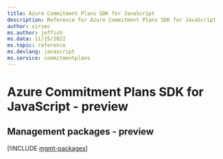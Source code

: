 ```yaml
---
title: Azure Commitment Plans SDK for JavaScript
description: Reference for Azure Commitment Plans SDK for JavaScript
author: xirzec
ms.author: jeffish
ms.data: 11/15/2022
ms.topic: reference
ms.devlang: javascript
ms.service: commitmentplans
---
```

# Azure Commitment Plans SDK for JavaScript - preview

## Management packages - preview
[!INCLUDE [mgmt-packages](commitment-plans-mgmt-index.md)]